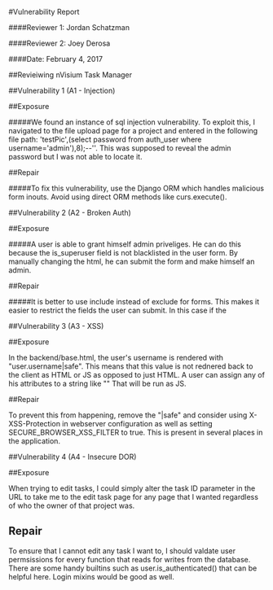 #Vulnerability Report

####Reviewer 1: Jordan Schatzman

####Reviewer 2: Joey Derosa

####Date: February 4, 2017 

##Revieiwing nVisium Task Manager

##Vulnerability 1 (A1 - Injection)

##Exposure

#####We found an instance of sql injection vulnerability.  To exploit this, I navigated to the file upload page for a project and entered in the following file path: 'testPic',(select password from auth_user where username='admin'),8);--''.  This was supposed to reveal the admin password but I was not able to locate it.

##Repair

#####To fix this vulnerability, use the Django ORM which handles malicious form inouts.  Avoid using direct ORM methods like curs.execute().


##Vulnerability 2 (A2 - Broken Auth)

##Exposure

#####A user is able to grant himself admin priveliges.  He can do this because the is_superuser field is not blacklisted in the user form.  By manually changing the html, he can submit the form and make himself an admin.

##Repair

#####It is better to use include instead of exclude for forms.  This makes it easier to restrict the fields the user can submit.  In this case if the 


##Vulnerability 3 (A3 - XSS)

##Exposure

In the backend/base.html, the user's username is rendered with "user.username|safe".  This means that this value is not rednered back to the client as HTML or JS as opposed to just HTML.  A user can assign any of his attributes to a string like "<script>alert("This is annoying")</script>" That will be run as JS.

##Repair

To prevent this from happening, remove the "|safe" and consider using X-XSS-Protection in webserver configuration as well as setting SECURE_BROWSER_XSS_FILTER to true.  This is present in several places in the application.


##Vulnerability 4 (A4 - Insecure DOR)

##Exposure

When trying to edit tasks, I could simply alter the task ID parameter in the URL to take me to the edit task page for any page that I wanted regardless of who the owner of that project was.

## Repair

To ensure that I cannot edit any task I want to, I should valdate user permsissions for every function that reads for writes from the database.  There are some handy builtins such as user.is_authenticated() that can be helpful here.  Login mixins would be good as well.


